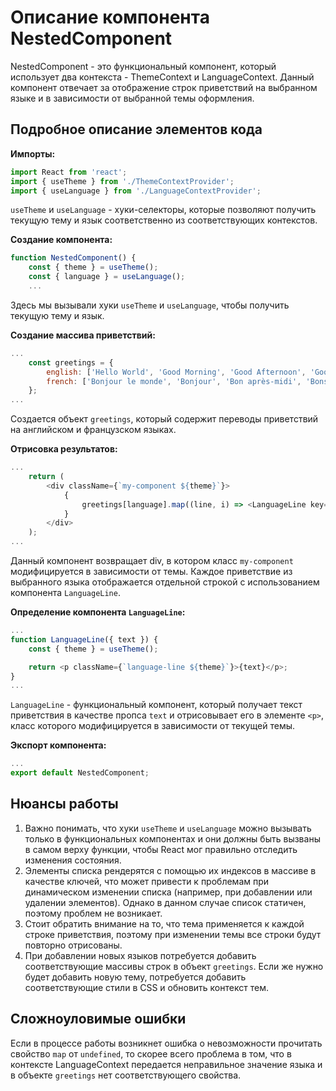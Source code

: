 
# Описание компонента NestedComponent

NestedComponent - это функциональный компонент, который использует два контекста - ThemeContext и LanguageContext. Данный компонент отвечает за отображение строк приветствий на выбранном языке и в зависимости от выбранной темы оформления.

## Подробное описание элементов кода

**Импорты:**
```javascript
import React from 'react';
import { useTheme } from './ThemeContextProvider';
import { useLanguage } from './LanguageContextProvider';
```

`useTheme` и `useLanguage` - хуки-селекторы, которые позволяют получить текущую тему и язык соответственно из соответствующих контекстов.

**Создание компонента:**
```javascript
function NestedComponent() {
    const { theme } = useTheme();
    const { language } = useLanguage();
    ...
```

Здесь мы вызывали хуки `useTheme` и `useLanguage`, чтобы получить текущую тему и язык.

**Создание массива приветствий:**
```javascript
...
    const greetings = {
        english: ['Hello World', 'Good Morning', 'Good Afternoon', 'Good Evening'],
        french: ['Bonjour le monde', 'Bonjour', 'Bon après-midi', 'Bonsoir'],
    };
...
```

Создается объект `greetings`, который содержит переводы приветствий на английском и французском языках.

**Отрисовка результатов:**
```javascript
...
    return (
        <div className={`my-component ${theme}`}>
            {
                greetings[language].map((line, i) => <LanguageLine key={i} text={line} />)
            }
        </div>
    );
...
```

Данный компонент возвращает div, в котором класс `my-component` модифицируется в зависимости от темы. Каждое приветствие из выбранного языка отображается отдельной строкой с использованием компонента `LanguageLine`.

**Определение компонента `LanguageLine`:**

```javascript
...
function LanguageLine({ text }) {
    const { theme } = useTheme();

    return <p className={`language-line ${theme}`}>{text}</p>;
}
...
```

`LanguageLine` - функциональный компонент, который получает текст приветствия в качестве пропса `text` и отрисовывает его в элементе `<p>`, класс которого модифицируется в зависимости от текущей темы.

**Экспорт компонента:**
```javascript
...
export default NestedComponent;
```

## Нюансы работы

1. Важно понимать, что хуки `useTheme` и `useLanguage` можно вызывать только в функциональных компонентах и они должны быть вызваны в самом верху функции, чтобы React мог правильно отследить изменения состояния.
2. Элементы списка рендерятся с помощью их индексов в массиве в качестве ключей, что может привести к проблемам при динамическом изменении списка (например, при добавлении или удалении элементов). Однако в данном случае список статичен, поэтому проблем не возникает.
3. Стоит обратить внимание на то, что тема применяется к каждой строке приветствия, поэтому при изменении темы все строки будут повторно отрисованы.
4. При добавлении новых языков потребуется добавить соответствующие массивы строк в объект `greetings`. Если же нужно будет добавить новую тему, потребуется добавить соответствующие стили в CSS и обновить контекст тем.

## Сложноуловимые ошибки

Если в процессе работы возникнет ошибка о невозможности прочитать свойство `map` от `undefined`, то скорее всего проблема в том, что в контексте LanguageContext передается неправильное значение языка и в объекте `greetings` нет соответствующего свойства.